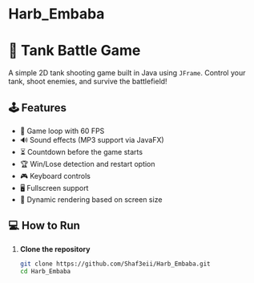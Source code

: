 ﻿# Harb_Embaba
# 🚀 Tank Battle Game

A simple 2D tank shooting game built in Java using `JFrame`. Control your tank, shoot enemies, and survive the battlefield!

## 🕹️ Features

- 🧠 Game loop with 60 FPS
- 🔊 Sound effects (MP3 support via JavaFX)
- ⏳ Countdown before the game starts
- 🏆 Win/Lose detection and restart option
- 🎮 Keyboard controls
- 🖥️ Fullscreen support
- 🎨 Dynamic rendering based on screen size

## 💻 How to Run

1. **Clone the repository**
   ```bash
   git clone https://github.com/Shaf3eii/Harb_Embaba.git
   cd Harb_Embaba


